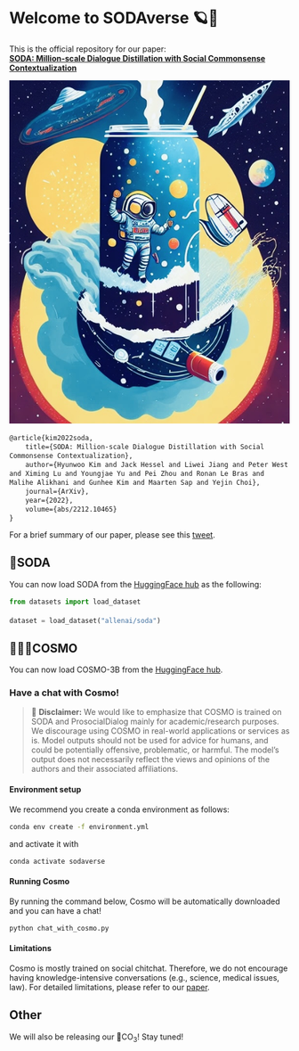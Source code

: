 # Welcome to SODAverse 🪐🌟

This is the official repository for our paper:<br>[<b>SODA: Million-scale Dialogue Distillation with Social Commonsense Contextualization</b>](https://arxiv.org/abs/2212.10465)<br>

![cosmo-in-soda](assets/cover.jpg)

```
@article{kim2022soda,
    title={SODA: Million-scale Dialogue Distillation with Social Commonsense Contextualization},
    author={Hyunwoo Kim and Jack Hessel and Liwei Jiang and Peter West and Ximing Lu and Youngjae Yu and Pei Zhou and Ronan Le Bras and Malihe Alikhani and Gunhee Kim and Maarten Sap and Yejin Choi},
    journal={ArXiv},
    year={2022},
    volume={abs/2212.10465}
}
```

For a brief summary of our paper, please see this [tweet](https://twitter.com/hyunw__kim/status/1605400305126248448).


## 🥤SODA

You can now load SODA from the [HuggingFace hub](https://huggingface.co/datasets/allenai/soda) as the following:
```python
from datasets import load_dataset

dataset = load_dataset("allenai/soda")
```

## 🧑🏻‍🚀COSMO

You can now load COSMO-3B from the [HuggingFace hub](https://huggingface.co/allenai/cosmo-xl).

### Have a chat with Cosmo!

> 🚨 <b>Disclaimer:</b> We would like to emphasize that COSMO is trained on SODA and ProsocialDialog mainly for academic/research purposes. We discourage using COSMO in real-world applications or services as is. Model outputs should not be used for advice for humans, and could be potentially offensive, problematic, or harmful. The model’s output does not necessarily reflect the views and opinions of the authors and their associated affiliations.

#### Environment setup

We recommend you create a conda environment as follows:

```bash
conda env create -f environment.yml
```

and activate it with

```bash
conda activate sodaverse
```

#### Running Cosmo

By running the command below, Cosmo will be automatically downloaded and you can have a chat!

```bash
python chat_with_cosmo.py
```

#### Limitations

Cosmo is mostly trained on social chitchat. Therefore, we do not encourage having knowledge-intensive conversations (e.g., science, medical issues, law).
For detailed limitations, please refer to our [paper](https://arxiv.org/abs/2212.10465).

## Other

We will also be releasing our 🫧CO<sub>3</sub>! Stay tuned!
